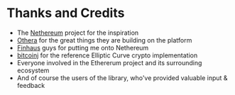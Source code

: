 Thanks and Credits
==================

-   The [Nethereum](https://github.com/Nethereum/Nethereum) project for the inspiration
-   [Othera](https://www.othera.io/) for the great things they are building on the platform
-   [Finhaus](http://finhaus.com.au/) guys for putting me onto Nethereum
-   [bitcoinj](https://bitcoinj.github.io/) for the reference Elliptic Curve crypto implementation
-   Everyone involved in the Ethererum project and its surrounding ecosystem
-   And of course the users of the library, who've provided valuable input & feedback
